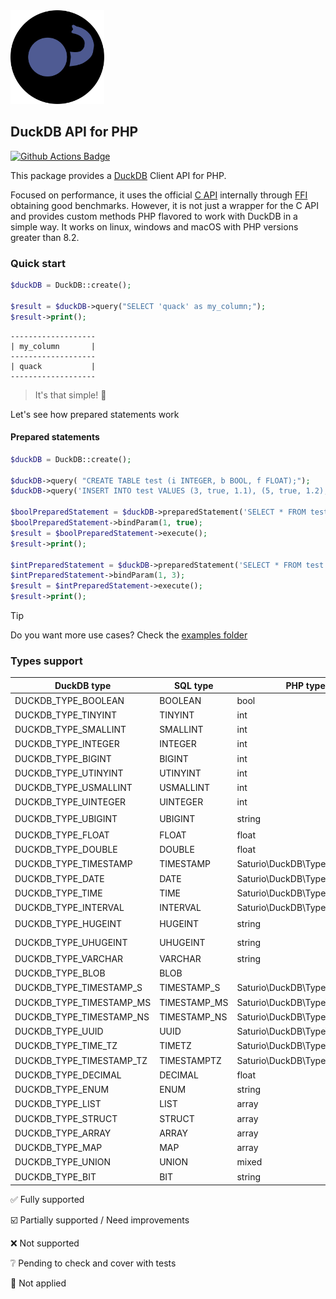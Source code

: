 <img alt="DuckDB logo" src="docs/DuckDB-PHP-logo-noborders.svg" height="150">

## DuckDB API for PHP

[![Github Actions Badge](https://github.com/satur-io/duckdb-php/actions/workflows/php_test.yml/badge.svg?branch=main)](https://github.com/satur-io/duckdb-php/actions)

This package provides a [DuckDB](https://github.com/duckdb/duckdb) Client API for PHP.

Focused on performance, it uses the official [C API](https://duckdb.org/docs/api/c/overview.html) internally through [FFI](https://www.php.net/manual/en/book.ffi.php) obtaining good benchmarks.
However, it is not just a wrapper for the C API and provides custom methods PHP flavored to work with DuckDB in a simple way.
It works on linux, windows and macOS with PHP versions greater than 8.2.

### Quick start

```php
$duckDB = DuckDB::create();

$result = $duckDB->query("SELECT 'quack' as my_column;");
$result->print();
```

```
-------------------
| my_column       |
-------------------
| quack           |
-------------------
```

> It's that simple! :duck:

Let's see how prepared statements work

#### Prepared statements
```php
$duckDB = DuckDB::create();

$duckDB->query( "CREATE TABLE test (i INTEGER, b BOOL, f FLOAT);");
$duckDB->query('INSERT INTO test VALUES (3, true, 1.1), (5, true, 1.2), (3, false, 1.1), (3, null, 1.2);');

$boolPreparedStatement = $duckDB->preparedStatement('SELECT * FROM test WHERE b = $1');
$boolPreparedStatement->bindParam(1, true);
$result = $boolPreparedStatement->execute();
$result->print();

$intPreparedStatement = $duckDB->preparedStatement('SELECT * FROM test WHERE i = ?');
$intPreparedStatement->bindParam(1, 3);
$result = $intPreparedStatement->execute();
$result->print();
```

> [!TIP]
> Do you want more use cases? Check the [examples folder](examples)


### Types support
| DuckDB type                | SQL type     | PHP type                      |          Read           |         Bind         |
|----------------------------|--------------|-------------------------------|:-----------------------:|:--------------------:|
| DUCKDB_TYPE_BOOLEAN        | BOOLEAN      | bool                          |   :white_check_mark:    |  :white_check_mark:  |
| DUCKDB_TYPE_TINYINT        | TINYINT      | int                           |   :white_check_mark:    |  :white_check_mark:  |
| DUCKDB_TYPE_SMALLINT       | SMALLINT     | int                           |   :white_check_mark:    |   :grey_question:    |
| DUCKDB_TYPE_INTEGER        | INTEGER      | int                           |   :white_check_mark:    |   :grey_question:    |
| DUCKDB_TYPE_BIGINT         | BIGINT       | int                           |   :white_check_mark:    |   :grey_question:    |
| DUCKDB_TYPE_UTINYINT       | UTINYINT     | int                           |   :white_check_mark:    |   :grey_question:    |
| DUCKDB_TYPE_USMALLINT      | USMALLINT    | int                           |   :white_check_mark:    |   :grey_question:    |
| DUCKDB_TYPE_UINTEGER       | UINTEGER     | int                           |   :white_check_mark:    |   :grey_question:    |
| DUCKDB_TYPE_UBIGINT        | UBIGINT      | string                        | :ballot_box_with_check: |   :grey_question:    |
| DUCKDB_TYPE_FLOAT          | FLOAT        | float                         |   :white_check_mark:    |   :grey_question:    |
| DUCKDB_TYPE_DOUBLE         | DOUBLE       | float                         |   :white_check_mark:    |   :grey_question:    |
| DUCKDB_TYPE_TIMESTAMP      | TIMESTAMP    | Saturio\DuckDB\Type\Timestamp |   :white_check_mark:    |   :grey_question:    |
| DUCKDB_TYPE_DATE           | DATE         | Saturio\DuckDB\Type\Date      |   :white_check_mark:    |   :grey_question:    |
| DUCKDB_TYPE_TIME           | TIME         | Saturio\DuckDB\Type\Time      |   :white_check_mark:    |   :grey_question:    |
| DUCKDB_TYPE_INTERVAL	      | INTERVAL     | Saturio\DuckDB\Type\Interval  |   :white_check_mark:    |   :grey_question:    |
| DUCKDB_TYPE_HUGEINT        | HUGEINT      | string                        | :ballot_box_with_check: |   :grey_question:    |
| DUCKDB_TYPE_UHUGEINT       | UHUGEINT     | string                        | :ballot_box_with_check: |   :grey_question:    |
| DUCKDB_TYPE_VARCHAR        | VARCHAR      | string                        |   :white_check_mark:    |   :grey_question:    |
| DUCKDB_TYPE_BLOB           | BLOB         |                               |           :x:           |   :grey_question:    |
| DUCKDB_TYPE_TIMESTAMP_S    | TIMESTAMP_S  | Saturio\DuckDB\Type\Timestamp |   :white_check_mark:    |   :grey_question:    |
| DUCKDB_TYPE_TIMESTAMP_MS   | TIMESTAMP_MS | Saturio\DuckDB\Type\Timestamp |   :white_check_mark:    |   :grey_question:    |
| DUCKDB_TYPE_TIMESTAMP_NS   | TIMESTAMP_NS | Saturio\DuckDB\Type\Timestamp |   :white_check_mark:    |   :grey_question:    |
| DUCKDB_TYPE_UUID           | UUID         | Saturio\DuckDB\Type\UUID      |   :white_check_mark:    |   :grey_question:    |
| DUCKDB_TYPE_TIME_TZ        | TIMETZ       | Saturio\DuckDB\Type\Time      |   :white_check_mark:    |   :grey_question:    |
| DUCKDB_TYPE_TIMESTAMP_TZ   | TIMESTAMPTZ  | Saturio\DuckDB\Type\Timestamp |   :white_check_mark:    |   :grey_question:    |
| DUCKDB_TYPE_DECIMAL        | DECIMAL      | float                         |   :white_check_mark:    |   :grey_question:    |
| DUCKDB_TYPE_ENUM           | ENUM         | string                        |   :white_check_mark:    | :small_blue_diamond: |
| DUCKDB_TYPE_LIST           | LIST         | array                         |   :white_check_mark:    | :small_blue_diamond: |
| DUCKDB_TYPE_STRUCT         | STRUCT       | array                         |   :white_check_mark:    | :small_blue_diamond: |
| DUCKDB_TYPE_ARRAY          | ARRAY        | array                         |   :white_check_mark:    | :small_blue_diamond: |
| DUCKDB_TYPE_MAP            | MAP          | array                         |   :white_check_mark:    | :small_blue_diamond: |
| DUCKDB_TYPE_UNION          | UNION        | mixed                         |   :white_check_mark:    | :small_blue_diamond: |
| DUCKDB_TYPE_BIT            | BIT          | string                        |           :x:           | :small_blue_diamond: |

:white_check_mark: Fully supported

:ballot_box_with_check: Partially supported / Need improvements

:x: Not supported

:grey_question: Pending to check and cover with tests

:small_blue_diamond: Not applied
